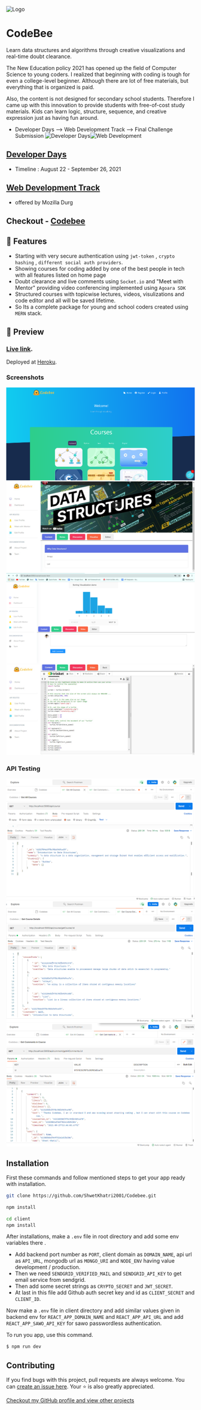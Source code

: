 
![Logo](https://user-images.githubusercontent.com/63184114/123545780-8d802e00-d777-11eb-89c6-1bbf306fab74.png)
    
# CodeBee

Learn data structures and algorithms through creative visualizations and real-time doubt clearance.

The New Education policy 2021 has opened up the field of Computer Science to young coders. I realized that beginning with coding is tough for even a college-level beginner. Although there are lot of free materials, but everything that is organized is paid.

Also, the content is not designed for secondary school students. Therefore I came up with this innovation to provide students with free-of-cost study materials. Kids can learn logic, structure, sequence, and creative expression just as having fun around.  

* Developer Days --> Web Development Track --> Final Challenge Submission
![Developer Days](https://d1fdloi71mui9q.cloudfront.net/niT5FCERQxmUlORNHyGS_dMW63U6raEsPK7BF)![Web Development](https://www.aaravinfotech.com/assets/images/pages/web-design-services-15d6b6127f1242.svg)
## [Developer Days](https://developerdays.tech/)
* Timeline : August 22 - September 26, 2021

## [Web Development Track](https://developerdays.tech/track/0)
* offered by Mozilla Durg

## Checkout - [Codebee](https://code-bee.herokuapp.com/)

## 🚀 Features 
*  Starting with very secure authentication using `jwt-token` , `crypto hashing` , `different social auth providers`. 
*  Showing courses for coding added by one of the best people in tech with all features listed on home page
*  Doubt clearance and live comments using `Socket.io` and "Meet with Mentor" providing video conferencing implemented using `Agoara SDK`
*  Structured courses with topicwise lectures, videos, visulizations and code editor and all will be saved lifetime.
*  So Its a complete package for young and school coders created using `MERN` stack.

## 👀 Preview

### [Live link](https://code-bee.herokuapp.com/). 
Deployed at [Heroku](https://heroku.com).

### Screenshots
![Landing Page](/client/src/assets/img/theme/codebee-1.png)
![Home Page](/client/src/assets/img/theme/codebee-3.jpeg)
![Visualization](/client/src/assets/img/theme/codebee-2.png)
![Code Editor](/client/src/assets/img/theme/codebee-4.jpeg)

### API Testing
![AllCourses](/client/src/assets/img/theme/AllCourses.png)
![CourseDetails](/client/src/assets/img/theme/CourseDetails.png)
![CommentsInCourse](/client/src/assets/img/theme/CommentsInCourse.png)

## Installation

First these commands and follow mentioned steps to get your app ready with installation.

```bash
git clone https://github.com/ShwetKhatri2001/Codebee.git
```

```bash
npm install 
```

```bash
cd client
npm install 
```

After installations, make a `.env` file in root directory and add some env variables there . 
* Add backend port number as `PORT`, client domain as `DOMAIN_NAME`, api url as `API_URL`, mongodb url as `MONGO_URI`
  and `NODE_ENV` having value development / production.
* Then we need `SENDGRID_VERIFIED_MAIL` and `SENDGRID_API_KEY` to get email service from sendgrid.
* Then add some secret strings as `CRYPTO_SECRET` and `JWT_SECRET`.
* At last in this file add Github auth secret key and id as `CLIENT_SECRET` and `CLIENT_ID`. 

Now make a `.env` file in client directory and add similar values given in backend env for `REACT_APP_DOMAIN_NAME` and `REACT_APP_API_URL` and add `REACT_APP_SAWO_API_KEY` for sawo passwordless authentication.

To run you app, use this command.

```bash
$ npm run dev
```

## Contributing

If you find bugs with this project, pull requests are always welcome. You can [create an issue here](https://github.com/ShwetKhatri2001/Codebee/issues/new).
Your :star: is also greatly appreciated.

[Checkout my GitHub profile and view other projects](https://github.com/ShwetKhatri2001)















